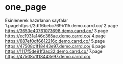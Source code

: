# one_page
Esinlenerek hazırlanan sayfalar
1.pagehttps://2dff6bebc769b115.demo.carrd.co/
2.page https://3653e40761073698.demo.carrd.co/
3.page https://ec1931a146c365ae.demo.carrd.co/
4.page https://687ef0df6612216c.demo.carrd.co/
5.page https://47508c1f18443e97.demo.carrd.co/
6.page https://1117f5de91f3ac32.demo.carrd.co/
7.page https://47508c1f18443e97.demo.carrd.co/

